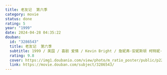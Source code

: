 ```yaml
---
title: 老友记  第六季
category: movie
status: done
rating: 5
year: "1999"
date: 2024-04-28 04:35:22
douban:
  id: "3286543"
  title: 老友记  第六季
  subtitle: 1999 / 美国 / 喜剧 爱情 / Kevin Bright / 詹妮弗·安妮斯顿 柯特妮·考克斯
  rating: 9.8
  cover: https://img1.doubanio.com/view/photo/m_ratio_poster/public/p2228920659.jpg
  link: https://movie.douban.com/subject/3286543/
---
```


